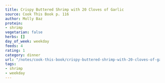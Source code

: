 ```yaml
---
title: Crispy Buttered Shrimp with 20 Cloves of Garlic
source: Cook This Book p. 116
author: Molly Baz
protein:
- shrimp
vegetarian: false
herbs: []
day_of_week: weekday
feeds: 4
rating: 1
category: dinner
url: "/notes/cook-this-book/crispy-buttered-shrimp-with-20-cloves-of-garlic.html"
tags:
- shrimp
- weekday
---
```



